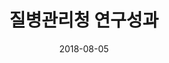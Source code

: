 ---
output: true
search: false
title:  "질병관리청 연구성과"
date:   2018-08-05
categories: results
sourceUrl: https://kdca.go.kr/board/board.es?mid=a40801000000&bid=0050
---